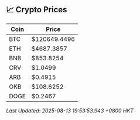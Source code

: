 ## 📈 Crypto Prices

| Coin | Price |
| ---- | ----- |
| BTC | $120649.4496 |
| ETH | $4687.3857 |
| BNB | $853.8254 |
| CRV | $1.0499 |
| ARB | $0.4915 |
| OKB | $108.6252 |
| DOGE | $0.2467 |

_Last Updated: 2025-08-13 19:53:53.943 +0800 HKT_
